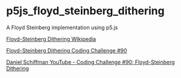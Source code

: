 # p5js_floyd_steinberg_dithering

A Floyd Steinberg implementation using p5.js


[Floyd-Steinberg Dithering WIkipedia](https://en.wikipedia.org/wiki/Floyd%E2%80%93Steinberg_dithering)

[Floyd-Steinberg Dithering Coding Challenge #90](https://thecodingtrain.com/CodingChallenges/090-floyd-steinberg-dithering.html)

[Daniel Schiffman YouTube - Coding Challenge #90: Floyd-Steinberg Dithering](https://www.youtube.com/watch?v=0L2n8Tg2FwI&t=475s&ab_channel=TheCodingTrainTheCodingTrainBest%C3%A4tigt)
